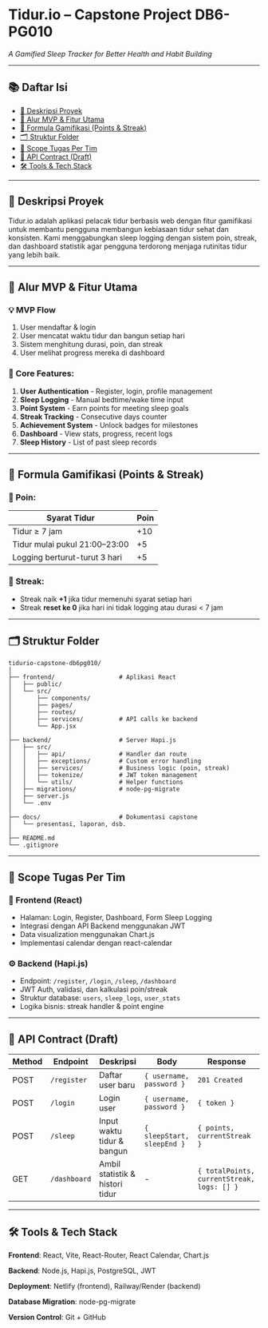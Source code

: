 # Tidur.io – Capstone Project DB6-PG010
*A Gamified Sleep Tracker for Better Health and Habit Building*

---

## 📚 Daftar Isi
- [📖 Deskripsi Proyek](#-deskripsi-proyek)
- [🚀 Alur MVP & Fitur Utama](#-alur-mvp--fitur-utama)
- [🧠 Formula Gamifikasi (Points & Streak)](#-formula-gamifikasi-points--streak)
- [🗂️ Struktur Folder](#️-struktur-folder)
- [🎯 Scope Tugas Per Tim](#-scope-tugas-per-tim)
- [🔗 API Contract (Draft)](#-api-contract-draft)
- [🛠️ Tools & Tech Stack](#️-tools--tech-stack)

---

## 📖 Deskripsi Proyek

Tidur.io adalah aplikasi pelacak tidur berbasis web dengan fitur gamifikasi untuk membantu pengguna membangun kebiasaan tidur sehat dan konsisten. Kami menggabungkan sleep logging dengan sistem poin, streak, dan dashboard statistik agar pengguna terdorong menjaga rutinitas tidur yang lebih baik.

---

## 🚀 Alur MVP & Fitur Utama

### 💡 MVP Flow
1. User mendaftar & login
2. User mencatat waktu tidur dan bangun setiap hari
3. Sistem menghitung durasi, poin, dan streak
4. User melihat progress mereka di dashboard

### 🎯 Core Features:
1. **User Authentication** - Register, login, profile management
2. **Sleep Logging** - Manual bedtime/wake time input
3. **Point System** - Earn points for meeting sleep goals
4. **Streak Tracking** - Consecutive days counter
5. **Achievement System** - Unlock badges for milestones
6. **Dashboard** - View stats, progress, recent logs
7. **Sleep History** - List of past sleep records

---

## 🧠 Formula Gamifikasi (Points & Streak)

### 🔢 Poin:
| Syarat Tidur                     | Poin |
|----------------------------------|------|
| Tidur ≥ 7 jam                    | +10  |
| Tidur mulai pukul 21:00–23:00    | +5   |
| Logging berturut-turut 3 hari    | +5   |

### 🔁 Streak:
- Streak naik **+1** jika tidur memenuhi syarat setiap hari
- Streak **reset ke 0** jika hari ini tidak logging atau durasi < 7 jam

---

## 🗂️ Struktur Folder

```plaintext
tidurio-capstone-db6pg010/
│
├── frontend/                  # Aplikasi React
│   ├── public/
│   └── src/
│       ├── components/
│       ├── pages/
│       ├── routes/
│       ├── services/          # API calls ke backend
│       └── App.jsx
│
├── backend/                   # Server Hapi.js
│   ├── src/
│   │   ├── api/               # Handler dan route
│   │   ├── exceptions/        # Custom error handling
│   │   ├── services/          # Business logic (poin, streak)
│   │   ├── tokenize/          # JWT token management
│   │   └── utils/             # Helper functions
│   ├── migrations/            # node-pg-migrate
│   ├── server.js
│   └── .env
│
├── docs/                      # Dokumentasi capstone
│   └── presentasi, laporan, dsb.
│
├── README.md
└── .gitignore
```

---

## 🎯 Scope Tugas Per Tim

### 🧩 Frontend (React)
- Halaman: Login, Register, Dashboard, Form Sleep Logging
- Integrasi dengan API Backend menggunakan JWT
- Data visualization menggunakan Chart.js
- Implementasi calendar dengan react-calendar

### ⚙️ Backend (Hapi.js)
- Endpoint: `/register`, `/login`, `/sleep`, `/dashboard`
- JWT Auth, validasi, dan kalkulasi poin/streak
- Struktur database: `users`, `sleep_logs`, `user_stats`
- Logika bisnis: streak handler & point engine

---

## 🔗 API Contract (Draft)

| Method | Endpoint    | Deskripsi                       | Body                           | Response                                    |
|--------|-------------|--------------------------------|--------------------------------|---------------------------------------------|
| POST   | `/register` | Daftar user baru               | `{ username, password }`       | `201 Created`                               |
| POST   | `/login`    | Login user                     | `{ username, password }`       | `{ token }`                                 |
| POST   | `/sleep`    | Input waktu tidur & bangun     | `{ sleepStart, sleepEnd }`     | `{ points, currentStreak }`                 |
| GET    | `/dashboard`| Ambil statistik & histori tidur| -                              | `{ totalPoints, currentStreak, logs: [] }`  |

---

## 🛠️ Tools & Tech Stack

**Frontend**: React, Vite, React-Router, React Calendar, Chart.js

**Backend**: Node.js, Hapi.js, PostgreSQL, JWT

**Deployment**: Netlify (frontend), Railway/Render (backend)

**Database Migration**: node-pg-migrate

**Version Control**: Git + GitHub